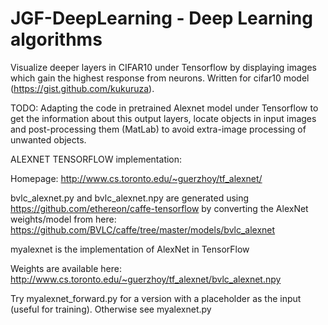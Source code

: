 # JGF-DeepLearning - Deep Learning algorithms 

Visualize deeper layers in CIFAR10 under Tensorflow by displaying images which gain the highest response from neurons. Written for cifar10 model (https://gist.github.com/kukuruza).

TODO: Adapting the code in pretrained Alexnet model under Tensorflow to get the information about this output layers, locate objects in input images and post-processing them (MatLab) to avoid extra-image processing of unwanted objects.

ALEXNET TENSORFLOW implementation:

Homepage:
http://www.cs.toronto.edu/~guerzhoy/tf_alexnet/

bvlc_alexnet.py and bvlc_alexnet.npy are generated using https://github.com/ethereon/caffe-tensorflow by converting the AlexNet weights/model from here:
https://github.com/BVLC/caffe/tree/master/models/bvlc_alexnet


myalexnet is the implementation of AlexNet in TensorFlow

Weights are available here:
http://www.cs.toronto.edu/~guerzhoy/tf_alexnet/bvlc_alexnet.npy

Try myalexnet_forward.py for a version with a placeholder as the input (useful for training). Otherwise see myalexnet.py

